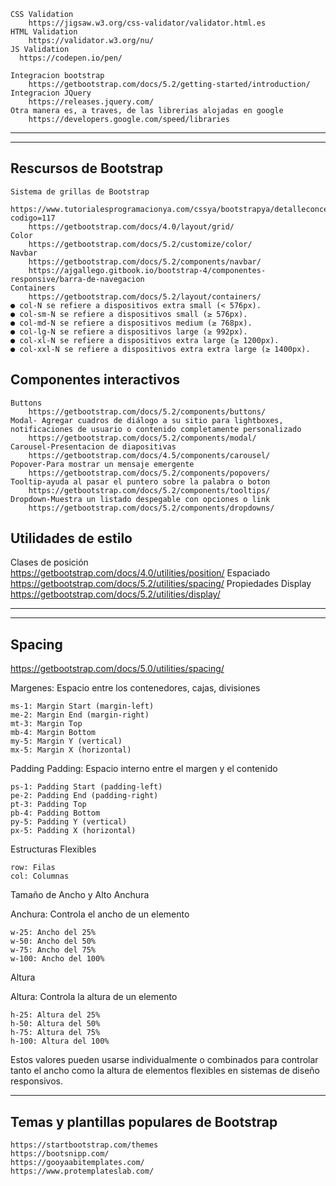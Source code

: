     CSS Validation  
        https://jigsaw.w3.org/css-validator/validator.html.es
    HTML Validation  
        https://validator.w3.org/nu/
    JS Validation  
      https://codepen.io/pen/

    Integracion bootstrap  
        https://getbootstrap.com/docs/5.2/getting-started/introduction/
    Integracion JQuery  
        https://releases.jquery.com/
    Otra manera es, a traves, de las librerias alojadas en google  
        https://developers.google.com/speed/libraries

---------------------------------------------------------------------------------------------------------------------------
---------------------------------------------------------------------------------------------------------------------------

## Rescursos de Bootstrap
    Sistema de grillas de Bootstrap  
        https://www.tutorialesprogramacionya.com/cssya/bootstrapya/detalleconcepto.php?codigo=117
        https://getbootstrap.com/docs/4.0/layout/grid/
    Color  
        https://getbootstrap.com/docs/5.2/customize/color/
    Navbar  
        https://getbootstrap.com/docs/5.2/components/navbar/
        https://ajgallego.gitbook.io/bootstrap-4/componentes-responsive/barra-de-navegacion
    Containers  
        https://getbootstrap.com/docs/5.2/layout/containers/  
    ● col-N se refiere a dispositivos extra small (< 576px).
    ● col-sm-N se refiere a dispositivos small (≥ 576px).
    ● col-md-N se refiere a dispositivos medium (≥ 768px).
    ● col-lg-N se refiere a dispositivos large (≥ 992px).
    ● col-xl-N se refiere a dispositivos extra large (≥ 1200px).
    ● col-xxl-N se refiere a dispositivos extra extra large (≥ 1400px).


## Componentes interactivos
    Buttons  
        https://getbootstrap.com/docs/5.2/components/buttons/
    Modal- Agregar cuadros de diálogo a su sitio para lightboxes, notificaciones de usuario o contenido completamente personalizado  
        https://getbootstrap.com/docs/5.2/components/modal/
    Carousel-Presentacion de diapositivas  
        https://getbootstrap.com/docs/4.5/components/carousel/
    Popover-Para mostrar un mensaje emergente  
        https://getbootstrap.com/docs/5.2/components/popovers/
    Tooltip-ayuda al pasar el puntero sobre la palabra o boton  
        https://getbootstrap.com/docs/5.2/components/tooltips/
    Dropdown-Muestra un listado despegable con opciones o link  
        https://getbootstrap.com/docs/5.2/components/dropdowns/

## Utilidades de estilo
Clases de posición  
    https://getbootstrap.com/docs/4.0/utilities/position/
Espaciado  
    https://getbootstrap.com/docs/5.2/utilities/spacing/
Propiedades Display  
    https://getbootstrap.com/docs/5.2/utilities/display/

---------------------------------------------------------------------------------------------------------------------------
---------------------------------------------------------------------------------------------------------------------------
## Spacing
https://getbootstrap.com/docs/5.0/utilities/spacing/

Margenes: 
Espacio entre los contenedores, cajas, divisiones

    ms-1: Margin Start (margin-left)
    me-2: Margin End (margin-right)
    mt-3: Margin Top
    mb-4: Margin Bottom
    my-5: Margin Y (vertical)
    mx-5: Margin X (horizontal)

Padding
Padding: Espacio interno entre el margen y el contenido

    ps-1: Padding Start (padding-left)
    pe-2: Padding End (padding-right)
    pt-3: Padding Top
    pb-4: Padding Bottom
    py-5: Padding Y (vertical)
    px-5: Padding X (horizontal)

Estructuras Flexibles

    row: Filas
    col: Columnas

Tamaño de Ancho y Alto
Anchura

Anchura: Controla el ancho de un elemento

    w-25: Ancho del 25%
    w-50: Ancho del 50%
    w-75: Ancho del 75%
    w-100: Ancho del 100%

Altura

Altura: Controla la altura de un elemento

    h-25: Altura del 25%
    h-50: Altura del 50%
    h-75: Altura del 75%
    h-100: Altura del 100%

Estos valores pueden usarse individualmente o combinados para controlar tanto el ancho como la altura de elementos flexibles en sistemas de diseño responsivos. 


---------------------------------------------------------------------------------------------------------------------------


## Temas y plantillas populares de Bootstrap
    https://startbootstrap.com/themes
    https://bootsnipp.com/
    https://gooyaabitemplates.com/
    https://www.protemplateslab.com/